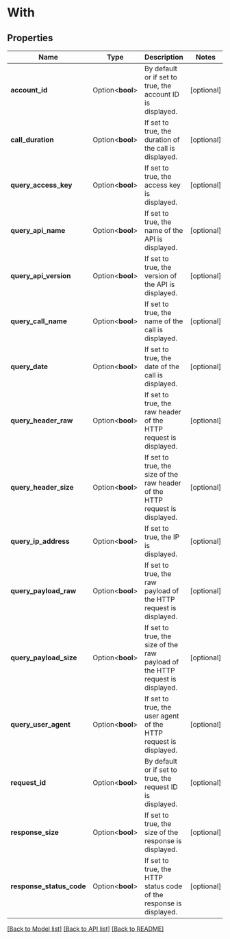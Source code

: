 # With

## Properties

Name | Type | Description | Notes
------------ | ------------- | ------------- | -------------
**account_id** | Option<**bool**> | By default or if set to true, the account ID is displayed. | [optional]
**call_duration** | Option<**bool**> | If set to true, the duration of the call is displayed. | [optional]
**query_access_key** | Option<**bool**> | If set to true, the access key is displayed. | [optional]
**query_api_name** | Option<**bool**> | If set to true, the name of the API is displayed. | [optional]
**query_api_version** | Option<**bool**> | If set to true, the version of the API is displayed. | [optional]
**query_call_name** | Option<**bool**> | If set to true, the name of the call is displayed. | [optional]
**query_date** | Option<**bool**> | If set to true, the date of the call is displayed. | [optional]
**query_header_raw** | Option<**bool**> | If set to true, the raw header of the HTTP request is displayed. | [optional]
**query_header_size** | Option<**bool**> | If set to true, the size of the raw header of the HTTP request is displayed. | [optional]
**query_ip_address** | Option<**bool**> | If set to true, the IP is displayed. | [optional]
**query_payload_raw** | Option<**bool**> | If set to true, the raw payload of the HTTP request is displayed. | [optional]
**query_payload_size** | Option<**bool**> | If set to true, the size of the raw payload of the HTTP request is displayed. | [optional]
**query_user_agent** | Option<**bool**> | If set to true, the user agent of the HTTP request is displayed. | [optional]
**request_id** | Option<**bool**> | By default or if set to true, the request ID is displayed. | [optional]
**response_size** | Option<**bool**> | If set to true, the size of the response is displayed. | [optional]
**response_status_code** | Option<**bool**> | If set to true, the HTTP status code of the response is displayed. | [optional]

[[Back to Model list]](../README.md#documentation-for-models) [[Back to API list]](../README.md#documentation-for-api-endpoints) [[Back to README]](../README.md)


